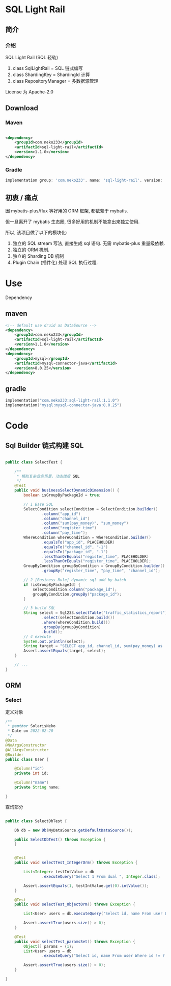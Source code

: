 # SQL Light Rail

## 简介



### 介绍

SQL Light Rail (SQL 轻轨)

1. class SqlLightRail = SQL 链式编写
2. class ShardingKey = ShardingId 计算
3. class RepositoryManager = 多数据源管理

License 为 Apache-2.0

## Download

### Maven

```xml

<dependency>
    <groupId>com.neko233</groupId>
    <artifactId>sql-light-rail</artifactId>
    <version>1.1.0</version>
</dependency>

```

### Gradle

```groovy
implementation group: 'com.neko233', name: 'sql-light-rail', version: '1.1.0'
```

## 初衷 / 痛点

因 mybatis-plus/flux 等好用的 ORM 框架, 都依赖于 mybatis. 

但一旦离开了 mybatis 生态圈, 很多好用的机制不能拿出来独立使用. 

所以, 该项目做了以下的模块化:
1. 独立的 SQL stream 写法, 直接生成 sql 语句. 无需 mybatis-plus 重量级依赖.
2. 独立的 ORM 机制.
3. 独立的 Sharding DB 机制
4. Plugin Chain (插件化) 处理 SQL 执行过程.


# Use
Dependency
## maven
```xml
<!-- default use druid as DataSource -->
<dependency>
    <groupId>com.neko233</groupId>
    <artifactId>sql-light-rail</artifactId>
    <version>1.1.0</version>
</dependency>
<dependency>
    <groupId>mysql</groupId>
    <artifactId>mysql-connector-java</artifactId>
    <version>8.0.25</version>
</dependency>
```

## gradle
```kotlin
implementation("com.neko233:sql-light-rail:1.1.0")
implementation("mysql:mysql-connector-java:8.0.25")

```

# Code
## Sql Builder 链式构建 SQL 
```java

public class SelectTest {

    /**
     * 模拟复杂业务场景，动态维度 SQL
     */
    @Test
    public void businessSelectDynamicDimension() {
        boolean isGroupByPackageId = true;

        // 1 Base SQL
        SelectCondition selectCondition = SelectCondition.builder()
                .column("app_id")
                .column("channel_id")
                .column("sum(pay_money)", "sum_money")
                .column("register_time")
                .column("pay_time");
        WhereCondition whereCondition = WhereCondition.builder()
                .equalsTo("app_id", PLACEHOLDER)
                .equalsTo("channel_id", "-1")
                .equalsTo("package_id", "-1")
                .lessThanOrEquals("register_time", PLACEHOLDER)
                .lessThanOrEquals("register_time", PLACEHOLDER);
        GroupByCondition groupByCondition = GroupByCondition.builder()
                .groupBy("register_time", "pay_time", "channel_id");

        // 2 [Business Rule] dynamic sql add by batch
        if (isGroupByPackageId) {
            selectCondition.column("package_id");
            groupByCondition.groupBy("package_id");
        }

        // 3 build SQL
        String select = Sql233.selectTable("traffic_statistics_report")
                .select(selectCondition.build())
                .where(whereCondition.build())
                .groupBy(groupByCondition)
                .build();
        // 4 execute
        System.out.println(select);
        String target = "SELECT app_id, channel_id, sum(pay_money) as 'sum_money', register_time, pay_time, package_id FROM traffic_statistics_report  WHERE app_id = ? and channel_id = '-1' and package_id = '-1' and register_time <= ? and register_time <= ? GROUP BY register_time, pay_time, channel_id, package_id";
        Assert.assertEquals(target, select);
    }

    // ...
}
```


## ORM
### Select
定义对象
```java
/**
 * @author SolarisNeko
 * Date on 2022-02-20
 */
@Data
@NoArgsConstructor
@AllArgsConstructor
@Builder
public class User {

    @Column("id")
    private int id;

    @Column("name")
    private String name;

}
```

查询部分
```java

public class SelectDbTest {

    Db db = new Db(MyDataSource.getDefaultDataSource());

    public SelectDbTest() throws Exception {
    }


    @Test
    public void selectTest_IntegerOrm() throws Exception {

        List<Integer> testIntValue = db
                .executeQuery("Select 1 From dual ", Integer.class);

        Assert.assertEquals(1, testIntValue.get(0).intValue());
    }

    @Test
    public void selectTest_ObjectOrm() throws Exception {

        List<User> users = db.executeQuery("Select id, name From user Limit 0, 1 ", User.class);

        Assert.assertTrue(users.size() > 0);
    }

    @Test
    public void selectTest_paramsSet() throws Exception {
        Object[] params = {1};
        List<User> users = db
                .executeQuery("Select id, name From user Where id != ? Limit 0, 1 ", params, User.class);

        Assert.assertTrue(users.size() > 0);
    }

}
```